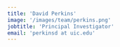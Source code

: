 ```yaml
---
title: 'David Perkins'
image: '/images/team/perkins.png'
jobtitle: 'Principal Investigator'
email: 'perkinsd at uic.edu'
---
```


